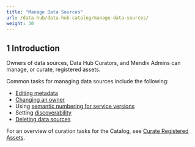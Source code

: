 ```yaml
---
title: "Manage Data Sources"
url: /data-hub/data-hub-catalog/manage-data-sources/
weight: 30
---
```

## 1 Introduction

Owners of data sources, Data Hub Curators, and Mendix Admins can manage, or curate, registered assets.

Common tasks for managing data sources include the following:

* [Editing metadata](/data-hub/data-hub-catalog/curate/#curate-application)
* [Changing an owner](/data-hub/data-hub-catalog/curate/#changing-owners) 
* Using [semantic numbering for service versions](/refguide/consumed-odata-service/#semantic)
* Setting [discoverability](/data-hub/data-hub-catalog/curate/#discoverability)
* [Deleting data sources](/data-hub/data-hub-catalog/curate/#delete-data-source)

For an overview of curation tasks for the Catalog, see [Curate Registered Assets](/data-hub/data-hub-catalog/curate/).
